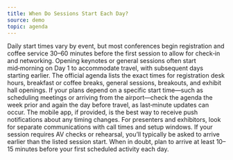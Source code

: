 ```yaml
---
title: When Do Sessions Start Each Day?
source: demo
topic: agenda
---
```

Daily start times vary by event, but most conferences begin registration and coffee service 30–60 minutes before the first session to allow for check‑in and networking. Opening keynotes or general sessions often start mid‑morning on Day 1 to accommodate travel, with subsequent days starting earlier. The official agenda lists the exact times for registration desk hours, breakfast or coffee breaks, general sessions, breakouts, and exhibit hall openings. If your plans depend on a specific start time—such as scheduling meetings or arriving from the airport—check the agenda the week prior and again the day before travel, as last‑minute updates can occur. The mobile app, if provided, is the best way to receive push notifications about any timing changes. For presenters and exhibitors, look for separate communications with call times and setup windows. If your session requires AV checks or rehearsal, you’ll typically be asked to arrive earlier than the listed session start. When in doubt, plan to arrive at least 10–15 minutes before your first scheduled activity each day.
